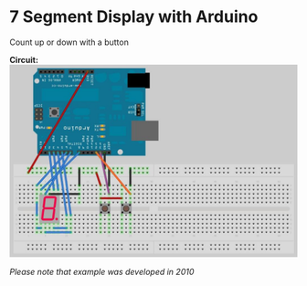 # 7 Segment Display with Arduino
Count up or down with a button

**Circuit:**
![Circuit](https://raw.githubusercontent.com/mertaksoy/arduino/7-segment-button-counter/circuit/arduino_7-segment.jpg "Circuit")

*Please note that example was developed in 2010*
